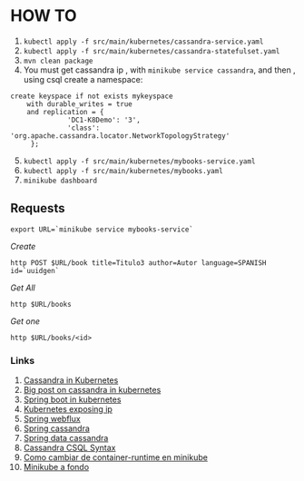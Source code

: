 # HOW TO
 
1. `kubectl apply -f src/main/kubernetes/cassandra-service.yaml`
2. `kubectl apply -f src/main/kubernetes/cassandra-statefulset.yaml`
3. `mvn clean package`
4. You must get cassandra ip , with `minikube service cassandra`, and then , using csql create a namespace:
```
create keyspace if not exists mykeyspace
    with durable_writes = true
	and replication = {
              'DC1-K8Demo': '3',
              'class': 'org.apache.cassandra.locator.NetworkTopologyStrategy'
     };
```

 
5. `kubectl apply -f src/main/kubernetes/mybooks-service.yaml`
6. `kubectl apply -f src/main/kubernetes/mybooks.yaml`
7. `minikube dashboard`

## Requests
```
export URL=`minikube service mybooks-service`
```
_Create_  
```
http POST $URL/book title=Titulo3 author=Autor language=SPANISH id=`uuidgen`
```
_Get All_
```
http $URL/books
```
_Get one_
```
http $URL/books/<id>
```
   
### Links
1. [Cassandra in Kubernetes](https://kubernetes.io/docs/tutorials/stateful-application/cassandra/)
2. [Big post on cassandra in kubernetes](https://blog.deimos.fr/2018/06/24/running-cassandra-on-kubernetes/)    
3. [Spring boot in kubernetes](https://www.baeldung.com/spring-boot-minikube)
4. [Kubernetes exposing ip](https://kubernetes.io/docs/tutorials/stateless-application/expose-external-ip-address/)
5. [Spring webflux](https://www.baeldung.com/spring-webflux)
6. [Spring cassandra](https://www.baeldung.com/spring-data-cassandra-tutorial)
7. [Spring data cassandra](https://docs.spring.io/spring-data/cassandra/docs/2.2.0.RC3/reference/html/)
8. [Cassandra CSQL Syntax](https://docs.datastax.com/en/archived/cql/3.3/cql/cql_reference/cqlCreateKeyspace.html)
9. [Como cambiar de container-runtime en minikube](https://cloudnative.mx/como-cambiar-de-container-runtime/)    
10. [Minikube a fondo](https://kubernetes.io/docs/setup/learning-environment/minikube/)
